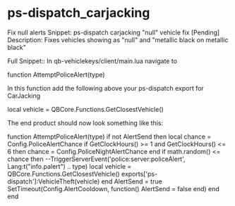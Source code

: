 # ps-dispatch_carjacking
Fix null alerts
Snippet: ps-dispatch carjacking "null" vehicle fix [Pending]
Description:
Fixes vehicles showing as "null" and "metallic black on metallic black"

Full Snippet::
In qb-vehiclekeys/client/main.lua navigate to

function AttemptPoliceAlert(type)

In this function add the following above your ps-dispatch export for CarJacking

local vehicle = QBCore.Functions.GetClosestVehicle()


The end product should now look something like this:

function AttemptPoliceAlert(type)
    if not AlertSend then
        local chance = Config.PoliceAlertChance
        if GetClockHours() >= 1 and GetClockHours() <= 6 then
            chance = Config.PoliceNightAlertChance
        end
        if math.random() <= chance then
           --TriggerServerEvent('police:server:policeAlert', Lang:t("info.palert") .. type)
           local vehicle = QBCore.Functions.GetClosestVehicle()
           exports['ps-dispatch']:VehicleTheft(vehicle)
        end
        AlertSend = true
        SetTimeout(Config.AlertCooldown, function()
            AlertSend = false
        end)
    end
end
